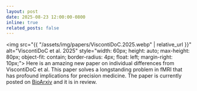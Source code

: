```yaml
---
layout: post
date: 2025-08-23 12:00:00-0800
inline: true
related_posts: false
---
```


<img src="{{ "/assets/img/papers/ViscontiDoC.2025.webp" | relative_url }}" alt="ViscontiDoC et al. 2025" style="width: 60px; height: auto; max-height: 80px; object-fit: contain; border-radius: 4px; float: left; margin-right: 10px;"> Here is an amazing new paper on individual differences from ViscontiDoC et al. This paper solves a longstanding problem in fMRI that has profound implications for precision medicine. The paper is currently posted on <a href="https://www.biorxiv.org/content/10.1101/2025.08.22.671848v1">BioArxiv</a> and it is in review.
